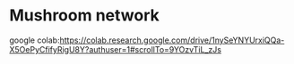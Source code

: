 # Mushroom network

google colab:https://colab.research.google.com/drive/1nySeYNYUrxiQQa-X5OePyCfifyRigU8Y?authuser=1#scrollTo=9YOzvTiL_zJs
